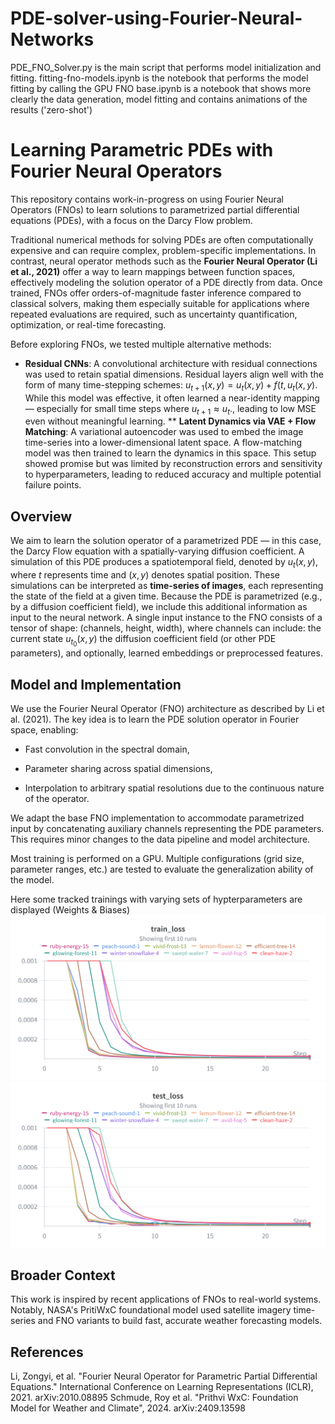 # PDE-solver-using-Fourier-Neural-Networks

PDE_FNO_Solver.py is the main script that performs model initialization and fitting.
fitting-fno-models.ipynb is the notebook that performs the model fitting by calling the GPU
FNO base.ipynb is a notebook that shows more clearly the data generation, model fitting and contains animations of the results ('zero-shot')

# Learning Parametric PDEs with Fourier Neural Operators

This repository contains work-in-progress on using Fourier Neural Operators (FNOs) to learn solutions to parametrized partial differential equations (PDEs), with a focus on the Darcy Flow problem.

Traditional numerical methods for solving PDEs are often computationally expensive and can require complex, problem-specific implementations. In contrast, neural operator methods such as the **Fourier Neural Operator (Li et al., 2021)** offer a way to learn mappings between function spaces, effectively modeling the solution operator of a PDE directly from data. Once trained, FNOs offer orders-of-magnitude faster inference compared to classical solvers, making them especially suitable for applications where repeated evaluations are required, such as uncertainty quantification, optimization, or real-time forecasting.

Before exploring FNOs, we tested multiple alternative methods:

* **Residual CNNs**: A convolutional architecture with residual connections was used to retain spatial dimensions. Residual layers align well with the form of many time-stepping schemes: $u_{t+1}(x,y) = u_t(x,y) + f(t, u_t(x,y)$. While this model was effective, it often learned a near-identity mapping — especially for small time steps where $u_{t+1}\approx u_t$., leading to low MSE even without meaningful learning.
** **Latent Dynamics via VAE + Flow Matching**: A variational autoencoder was used to embed the image time-series into a lower-dimensional latent space. A flow-matching model was then trained to learn the dynamics in this space. This setup showed promise but was limited by reconstruction errors and sensitivity to hyperparameters, leading to reduced accuracy and multiple potential failure points.

## Overview

We aim to learn the solution operator of a parametrized PDE — in this case, the Darcy Flow equation with a spatially-varying diffusion coefficient. A simulation of this PDE produces a spatiotemporal field, denoted by $u_t(x,y)$, where $t$ represents time and $(x,y)$ denotes spatial position. These simulations can be interpreted as **time-series of images**, each representing the state of the field at a given time. Because the PDE is parametrized (e.g., by a diffusion coefficient field), we include this additional information as input  to the neural network. A single input instance to the FNO consists of a tensor of shape: (channels, height, width), where channels can include: the current state $u_{t_0}(x,y)$ the diffusion coefficient field (or other PDE parameters), and optionally, learned embeddings or preprocessed features.

## Model and Implementation

We use the Fourier Neural Operator (FNO) architecture as described by Li et al. (2021). The key idea is to learn the PDE solution operator in Fourier space, enabling:

* Fast convolution in the spectral domain,

* Parameter sharing across spatial dimensions,

* Interpolation to arbitrary spatial resolutions due to the continuous nature of the operator.

We adapt the base FNO implementation to accommodate parametrized input by concatenating auxiliary channels representing the PDE parameters. This requires minor changes to the data pipeline and model architecture.

Most training is performed on a GPU. Multiple configurations (grid size, parameter ranges, etc.) are tested to evaluate the generalization ability of the model.

Here some tracked trainings with varying sets of hypterparameters are displayed (Weights & Biases)
![Alt text](images/Wandb%20training.png)
![Alt text](images/Wandb%20testing.png)

## Broader Context

This work is inspired by recent applications of FNOs to real-world systems. Notably, NASA's PritiWxC foundational model used satellite imagery time-series and FNO variants to build fast, accurate weather forecasting models.

## References

Li, Zongyi, et al. "Fourier Neural Operator for Parametric Partial Differential Equations." International Conference on Learning Representations (ICLR), 2021. arXiv:2010.08895
Schmude, Roy et al. "Prithvi WxC: Foundation Model for Weather and Climate", 2024. arXiv:2409.13598
